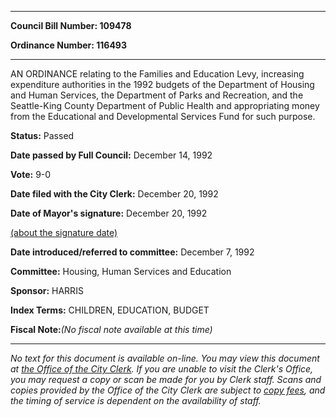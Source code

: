 

********

**Council Bill Number: 109478**
   
**Ordinance Number: 116493**
********

 AN ORDINANCE relating to the Families and Education Levy, increasing expenditure authorities in the 1992 budgets of the Department of Housing and Human Services, the Department of Parks and Recreation, and the Seattle-King County Department of Public Health and appropriating money from the Educational and Developmental Services Fund for such purpose.

**Status:** Passed
   
**Date passed by Full Council:** December 14, 1992
   
**Vote:** 9-0
   
**Date filed with the City Clerk:** December 20, 1992
   
**Date of Mayor's signature:** December 20, 1992
   
[(about the signature date)](/~public/approvaldate.htm)
   
   
   
**Date introduced/referred to committee:** December 7, 1992
   
**Committee:** Housing, Human Services and Education
   
**Sponsor:** HARRIS
   
   
**Index Terms:** CHILDREN, EDUCATION, BUDGET

**Fiscal Note:**_(No fiscal note available at this time)_
********

_No text for this document is available on-line. You may view this document at [the Office of the City Clerk](http://www.seattle.gov/leg/clerk/contactUs.htm). If you are unable to visit the Clerk's Office, you may request a copy or scan be made for you by Clerk staff. Scans and copies provided by the Office of the City Clerk are subject to [copy fees](http://clerk.seattle.gov/~public/clerkfees.htm), and the timing of service is dependent on the availability of staff._

